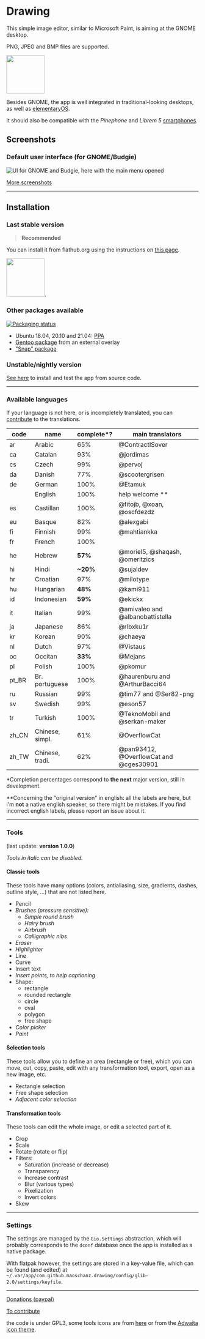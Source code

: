 # Drawing

This simple image editor, similar to Microsoft Paint, is aiming at the GNOME
desktop.

PNG, JPEG and BMP files are supported.

[<img alt="" height="100" src="https://gitlab.gnome.org/Teams/Circle/-/raw/master/assets/button/circle-button-i.svg">](https://circle.gnome.org/)

Besides GNOME, the app is well integrated in traditional-looking desktops, as
well as [elementaryOS](./docs/screenshots/0.8/elementary_labels.png).

It should also be compatible with the *Pinephone* and *Librem 5*
[smartphones](./docs/screenshots/1.0/librem_menu.png).

## Screenshots

### Default user interface (for GNOME/Budgie)

![UI for GNOME and Budgie, here with the main menu opened](./docs/screenshots/1.0/gnome_menu.png)

[More screenshots](https://maoschanz.github.io/drawing/gallery.html)

----

## Installation

### Last stable version

>**Recommended**

You can install it from flathub.org using the instructions on
[this page](https://flathub.org/apps/details/com.github.maoschanz.drawing).

[<img alt="" height="100" src="https://flathub.org/api/badge?locale=en">](https://flathub.org/apps/details/com.github.maoschanz.drawing).

### Other packages available

[![Packaging status](https://repology.org/badge/vertical-allrepos/drawing.svg?minversion=0.8.5)](https://repology.org/project/drawing/versions)

- Ubuntu 18.04, 20.10 and 21.04: [PPA](https://launchpad.net/~cartes/+archive/ubuntu/drawing/)
- [Gentoo package](https://gitlab.com/src_prepare/src_prepare-overlay/-/tree/master/media-gfx/drawing) from an external overlay
- ["Snap" package](https://snapcraft.io/drawing)

### Unstable/nightly version

[See here](./CONTRIBUTING.md#install-from-source-code) to install and test the
app from source code.

----

### Available languages

If your language is not here, or is incompletely translated, you can
[contribute](./CONTRIBUTING.md#translating) to the translations.

| code | name         | complete*? | main translators                          |
|------|--------------|------------|-------------------------------------------|
| ar   | Arabic       | 65%        | @ContractISover                           |
| ca   | Catalan      | 93%        | @jordimas                                 |
| cs   | Czech        | 99%        | @pervoj                                   |
| da   | Danish       | 77%        | @scootergrisen                            |
| de   | German       | 100%       | @Etamuk                                   |
|      | English      | 100%       | help welcome **                           |
| es   | Castillan    | 100%       | @fitojb, @xoan, @oscfdezdz                |
| eu   | Basque       | 82%        | @alexgabi                                 |
| fi   | Finnish      | 99%        | @mahtiankka                               |
| fr   | French       | 100%       |                                           |
| he   | Hebrew       | **57%**    | @moriel5, @shaqash, @omeritzics           |
| hi   | Hindi        | **~20%**   | @sujaldev                                 |
| hr   | Croatian     | 97%        | @milotype                                 |
| hu   | Hungarian    | **48%**    | @kami911                                  |
| id   | Indonesian   | **59%**    | @ekickx                                   |
| it   | Italian      | 99%        | @amivaleo and @albanobattistella          |
| ja   | Japanese     | 86%        | @rlbxku1r                                 |
| kr   | Korean       | 90%        | @chaeya                                   |
| nl   | Dutch        | 97%        | @Vistaus                                  |
| oc   | Occitan      | **33%**    | @Mejans                                   |
| pl   | Polish       | 100%       | @pkomur                                   |
| pt_BR | Br. portuguese | 100%    | @haurenburu and @ArthurBacci64            |
| ru   | Russian      | 99%        | @tim77 and @Ser82-png                     |
| sv   | Swedish      | 99%        | @eson57                                   |
| tr   | Turkish      | 100%       | @TeknoMobil and @serkan-maker             |
| zh_CN | Chinese, simpl. | 61%    | @OverflowCat                              |
| zh_TW | Chinese, tradi. | 62%    | @pan93412, @OverflowCat and @cges30901    |

\*Completion percentages correspond to **the next** major version, still in
development.

\**Concerning the "original version" in english: all the labels are here, but
i'm **not** a native english speaker, so there might be mistakes. If you find
incorrect english labels, please report an issue about it.

----

### Tools

(last update: **version 1.0.0**)

*Tools in italic can be disabled.*

#### Classic tools

These tools have many options (colors, antialiasing, size, gradients, dashes,
outline style, …) that are not listed here.

- Pencil
- *Brushes (pressure sensitive):*
	- *Simple round brush*
	- *Hairy brush*
	- *Airbrush*
	- *Calligraphic nibs*
- *Eraser*
- *Highlighter*
- Line
- Curve
- Insert text
- *Insert points, to help captioning*
- Shape:
	- rectangle
	- rounded rectangle
	- circle
	- oval
	- polygon
	- free shape
- *Color picker*
- *Paint*

#### Selection tools

These tools allow you to define an area (rectangle or free), which you can move,
cut, copy, paste, edit with any transformation tool, export, open as a new
image, etc.

- Rectangle selection
- Free shape selection
- *Adjacent color selection*

#### Transformation tools

These tools can edit the whole image, or edit a selected part of it.

- Crop
- Scale
- Rotate (rotate or flip)
- Filters:
	- Saturation (increase or decrease)<!-- - Veil -->
	- Transparency
	- Increase contrast
	- Blur (various types)
	- Pixelization
	- Invert colors
- Skew

----

### Settings

The settings are managed by the `Gio.Settings` abstraction, which will probably
corresponds to the `dconf` database once the app is installed as a native
package.

With flatpak however, the settings are stored in a key-value file, which can be
found (and edited) at `~/.var/app/com.github.maoschanz.drawing/config/glib-2.0/settings/keyfile`.

----

[Donations (paypal)](https://paypal.me/maoschannz)

[To contribute](./CONTRIBUTING.md)

the code is under GPL3, some tools icons are from [here](https://github.com/gnome-design-team/gnome-icons/tree/master/art-libre-symbolic) or from the [Adwaita icon theme](https://gitlab.gnome.org/GNOME/adwaita-icon-theme).

